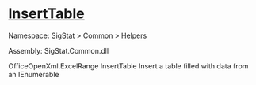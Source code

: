 # [InsertTable](./ExcelHelper-100663991.md)

Namespace: [SigStat]() > [Common](./../../README.md) > [Helpers](./../README.md)

Assembly: SigStat.Common.dll

OfficeOpenXml.ExcelRange   InsertTable    Insert a table filled with data from an IEnumerable
